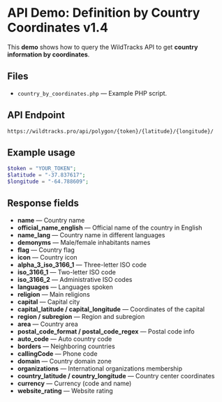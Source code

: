 # API Demo: Definition by Country Coordinates v1.4

This **demo** shows how to query the WildTracks API to get **country information by coordinates**.

## Files
- `country_by_coordinates.php` — Example PHP script.

## API Endpoint
```
https://wildtracks.pro/api/polygon/{token}/{latitude}/{longitude}/
```

## Example usage
```php
$token = "YOUR_TOKEN";
$latitude = "-37.837617";
$longitude = "-64.788609";
```

## Response fields
- **name** — Country name
- **official_name_english** — Official name of the country in English
- **name_lang** — Country name in different languages
- **demonyms** — Male/female inhabitants names
- **flag** — Country flag
- **icon** — Country icon
- **alpha_3_iso_3166_1** — Three-letter ISO code
- **iso_3166_1** — Two-letter ISO code
- **iso_3166_2** — Administrative ISO codes
- **languages** — Languages spoken
- **religion** — Main religions
- **capital** — Capital city
- **capital_latitude / capital_longitude** — Coordinates of the capital
- **region / subregion** — Region and subregion
- **area** — Country area
- **postal_code_format / postal_code_regex** — Postal code info
- **auto_code** — Auto country code
- **borders** — Neighboring countries
- **callingCode** — Phone code
- **domain** — Country domain zone
- **organizations** — International organizations membership
- **country_latitude / country_longitude** — Country center coordinates
- **currency** — Currency (code and name)
- **website_rating** — Website rating

